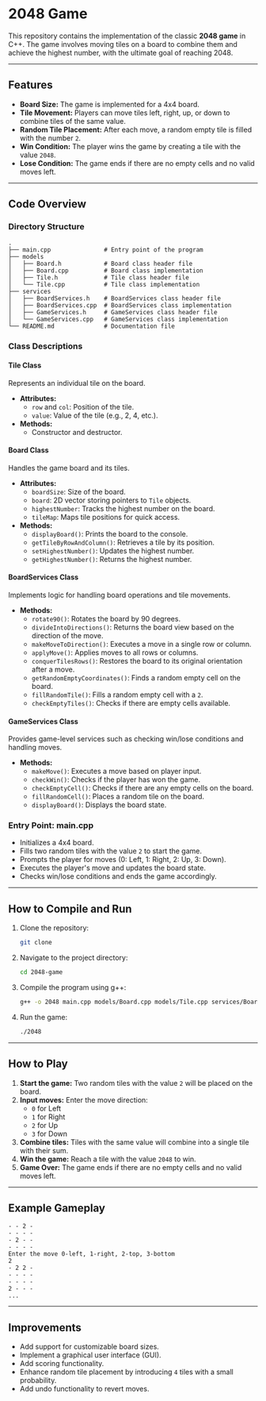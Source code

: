 # 2048 Game

This repository contains the implementation of the classic **2048 game** in C++. The game involves moving tiles on a board to combine them and achieve the highest number, with the ultimate goal of reaching 2048.

---

## Features
- **Board Size:** The game is implemented for a 4x4 board.
- **Tile Movement:** Players can move tiles left, right, up, or down to combine tiles of the same value.
- **Random Tile Placement:** After each move, a random empty tile is filled with the number `2`.
- **Win Condition:** The player wins the game by creating a tile with the value `2048`.
- **Lose Condition:** The game ends if there are no empty cells and no valid moves left.

---

## Code Overview

### Directory Structure
```
.
├── main.cpp               # Entry point of the program
├── models
│   ├── Board.h            # Board class header file
│   ├── Board.cpp          # Board class implementation
│   ├── Tile.h             # Tile class header file
│   └── Tile.cpp           # Tile class implementation
├── services
│   ├── BoardServices.h    # BoardServices class header file
│   ├── BoardServices.cpp  # BoardServices class implementation
│   ├── GameServices.h     # GameServices class header file
│   └── GameServices.cpp   # GameServices class implementation
└── README.md              # Documentation file
```

### Class Descriptions

#### **Tile Class**
Represents an individual tile on the board.
- **Attributes:**
  - `row` and `col`: Position of the tile.
  - `value`: Value of the tile (e.g., 2, 4, etc.).
- **Methods:**
  - Constructor and destructor.

#### **Board Class**
Handles the game board and its tiles.
- **Attributes:**
  - `boardSize`: Size of the board.
  - `board`: 2D vector storing pointers to `Tile` objects.
  - `highestNumber`: Tracks the highest number on the board.
  - `tileMap`: Maps tile positions for quick access.
- **Methods:**
  - `displayBoard()`: Prints the board to the console.
  - `getTileByRowAndColumn()`: Retrieves a tile by its position.
  - `setHighestNumber()`: Updates the highest number.
  - `getHighestNumber()`: Returns the highest number.

#### **BoardServices Class**
Implements logic for handling board operations and tile movements.
- **Methods:**
  - `rotate90()`: Rotates the board by 90 degrees.
  - `divideIntoDirections()`: Returns the board view based on the direction of the move.
  - `makeMoveToDirection()`: Executes a move in a single row or column.
  - `applyMove()`: Applies moves to all rows or columns.
  - `conquerTilesRows()`: Restores the board to its original orientation after a move.
  - `getRandomEmptyCoordinates()`: Finds a random empty cell on the board.
  - `fillRandomTile()`: Fills a random empty cell with a `2`.
  - `checkEmptyTiles()`: Checks if there are empty cells available.

#### **GameServices Class**
Provides game-level services such as checking win/lose conditions and handling moves.
- **Methods:**
  - `makeMove()`: Executes a move based on player input.
  - `checkWin()`: Checks if the player has won the game.
  - `checkEmptyCell()`: Checks if there are any empty cells on the board.
  - `fillRandomCell()`: Places a random tile on the board.
  - `displayBoard()`: Displays the board state.

### Entry Point: **main.cpp**
- Initializes a 4x4 board.
- Fills two random tiles with the value `2` to start the game.
- Prompts the player for moves (0: Left, 1: Right, 2: Up, 3: Down).
- Executes the player's move and updates the board state.
- Checks win/lose conditions and ends the game accordingly.

---

## How to Compile and Run

1. Clone the repository:
   ```bash
   git clone 
   ```

2. Navigate to the project directory:
   ```bash
   cd 2048-game
   ```

3. Compile the program using g++:
   ```bash
   g++ -o 2048 main.cpp models/Board.cpp models/Tile.cpp services/BoardServices.cpp services/GameServices.cpp
   ```

4. Run the game:
   ```bash
   ./2048
   ```

---

## How to Play
1. **Start the game:** Two random tiles with the value `2` will be placed on the board.
2. **Input moves:** Enter the move direction:
   - `0` for Left
   - `1` for Right
   - `2` for Up
   - `3` for Down
3. **Combine tiles:** Tiles with the same value will combine into a single tile with their sum.
4. **Win the game:** Reach a tile with the value `2048` to win.
5. **Game Over:** The game ends if there are no empty cells and no valid moves left.

---

## Example Gameplay
```
- - 2 -
- - - -
- 2 - -
- - - -
Enter the move 0-left, 1-right, 2-top, 3-bottom
2
- 2 2 -
- - - -
- - - -
2 - - -
...
```

---

## Improvements
- Add support for customizable board sizes.
- Implement a graphical user interface (GUI).
- Add scoring functionality.
- Enhance random tile placement by introducing `4` tiles with a small probability.
- Add undo functionality to revert moves.


